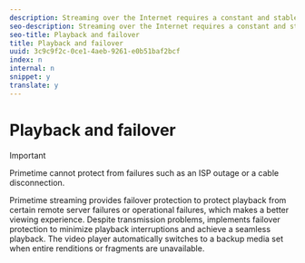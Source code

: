 ```yaml
---
description: Streaming over the Internet requires a constant and stable connection to play a stream from a remote server. However, the variability of a viewer's Internet connection or streaming playback means that remote playback might not have the quality of media that is played locally.
seo-description: Streaming over the Internet requires a constant and stable connection to play a stream from a remote server. However, the variability of a viewer's Internet connection or streaming playback means that remote playback might not have the quality of media that is played locally.
seo-title: Playback and failover
title: Playback and failover
uuid: 3c9c9f2c-0ce1-4aeb-9261-e0b51baf2bcf
index: n
internal: n
snippet: y
translate: y
---
```


# Playback and failover


>[!IMPORTANT]
>
>Primetime cannot protect from failures such as an ISP outage or a cable disconnection.

Primetime streaming provides failover protection to protect playback from certain remote server failures or operational failures, which makes a better viewing experience. Despite transmission problems,  <!-- PH element: phrases/primetime-sdk-name --> implements failover protection to minimize playback interruptions and achieve a seamless playback. The video player automatically switches to a backup media set when entire renditions or fragments are unavailable.
